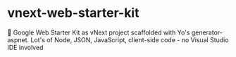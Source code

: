vnext-web-starter-kit
=====================

:apple: Google Web Starter Kit as vNext project scaffolded with Yo's generator-aspnet. Lot's of Node, JSON, JavaScript, client-side code - no Visual Studio IDE involved
